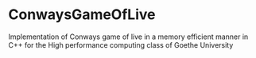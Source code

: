 # ConwaysGameOfLive
Implementation of Conways game of live in a memory efficient manner in C++ for the High performance computing class of Goethe University
